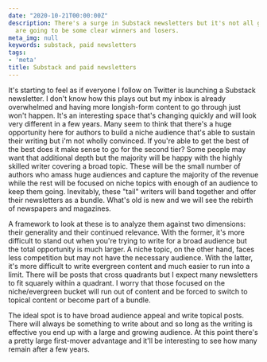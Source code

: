 ```yaml
---
date: "2020-10-21T00:00:00Z"
description: There's a surge in Substack newsletters but it's not all gold - there
  are going to be some clear winners and losers.
meta_img: null
keywords: substack, paid newsletters
tags:
- 'meta'
title: Substack and paid newsletters
---
```


It's starting to feel as if everyone I follow on Twitter is launching a Substack newsletter. I don't know how this plays out but my inbox is already overwhelmed and having more longish-form content to go through just won't happen. It's an interesting space that's changing quickly and will look very different in a few years. Many seem to think that there's a huge opportunity here for authors to build a niche audience that's able to sustain their writing but i'm not wholly convinced. If you're able to get the best of the best does it make sense to go for the second tier? Some people may want that additional depth but the majority will be happy with the highly skilled writer covering a broad topic. These will be the small number of authors who amass huge audiences and capture the majority of the revenue while the rest will be focused on niche topics with enough of an audience to keep them going. Inevitably, these "tail" writers will band together and offer their newsletters as a bundle. What's old is new and we will see the rebirth of newspapers and magazines.

A framework to look at these is to analyze them against two dimensions: their generality and their continued relevance. With the former, it's more difficult to stand out when you're trying to write for a broad audience but the total opportunity is much larger. A niche topic, on the other hand, faces less competition but may not have the necessary audience. With the latter, it's more difficult to write evergreen content and much easier to run into a limit. There will be posts that cross quadrants but I expect many newsletters to fit squarely within a quadrant. I worry that those focused on the niche/evergreen bucket will run out of content and be forced to switch to topical content or become part of a bundle.

The ideal spot is to have broad audience appeal and write topical posts. There will always be something to write about and so long as the writing is effective you end up with a large and growing audience. At this point there's a pretty large first-mover advantage and it'll be interesting to see how many remain after a few years.
